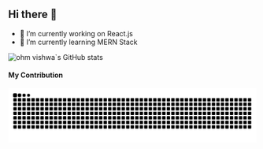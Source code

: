 ## Hi there 👋

- 🔭 I’m currently working on React.js
- 🌱 I’m currently learning MERN Stack

![ohm vishwa`s GitHub stats](https://github-readme-stats.vercel.app/api?username=ohm-vishwa&show_icons=true&theme=dark)

#### My Contribution
<picture>
  <source media="(prefers-color-scheme: dark)" srcset="https://raw.githubusercontent.com/ohm-vishwa/ohm-vishwa/output/github-contribution-grid-snake-dark.svg">
  <source media="(prefers-color-scheme: light)" srcset="https://raw.githubusercontent.com/ohm-vishwa/ohm-vishwa/output/github-contribution-grid-snake.svg">
  <img alt="github contribution grid snake animation" src="https://raw.githubusercontent.com/ohm-vishwa/ohm-vishwa/output/github-contribution-grid-snake-dark.svg">
</picture>
